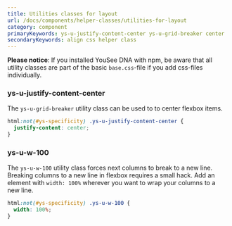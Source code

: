 ```yaml
---
title: Utilities classes for layout
url: /docs/components/helper-classes/utilities-for-layout
category: component
primaryKeywords: ys-u-justify-content-center ys-u-grid-breaker center
secondaryKeywords: align css helper class
---
```


**Please notice**: If you installed YouSee DNA with npm, be aware that all utility classes are part of the basic `base.css`-file if you add css-files individually.


### ys-u-justify-content-center
The `ys-u-grid-breaker` utility class can be used to to center flexbox items.
<div class="element-preview">
  <div class="element-preview__inner" hidden>
    html:not(#ys-specificity) .ys-u-justify-content-center {
      justify-content: center;
    }
  </div>
</div>

```css
html:not(#ys-specificity) .ys-u-justify-content-center {
  justify-content: center;
}
```


### ys-u-w-100
The `ys-u-w-100` utility class forces next columns to break to a new line.
Breaking columns to a new line in flexbox requires a small hack. Add an element with `width: 100%` wherever you want to wrap your columns to a new line.
<div class="element-preview">
  <div class="element-preview__inner" hidden>
    html:not(#ys-specificity) .ys-u-w-100 {
      width: 100%;
    }
  </div>
</div>

```css
html:not(#ys-specificity) .ys-u-w-100 {
  width: 100%;
}
```

